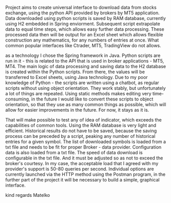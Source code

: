 Project aims to create universal interface to download data from stocks exchange, using the python API provided by brokers by MT5 application. Data downloaded using python scripts is saved by RAM database, currently using H2 embedded in Spring enviorment. Subsequent script extrapolate data to equal time steps, which allows easy further data processing. These processed data then will be output for an Excel sheet which allows flexible construction any mathematics, for any numbers of entries at once. What common popular interfaces like Ctrader, MT5, TradingView do not allows.

as a technology I chose the Spring framework in Java. Python scripts are run in it - this is related to the API that is used in broker applications - MT5, MT4. The main logic of data processing and saving data to the H2 database is created within the Python scripts. From there, the values ​​will be transferred to Excel sheets, using Java technology. Due to my poor knowledge of Python - the scripts are written using a chatbot, as regular scripts without using object orientation. They work stably, but unfortunately a lot of things are repeated. Using static methods makes editing very time-consuming, in the future I would like to convert these scripts to object orientation, so that they use as many common things as possible, which will allow for easier improvements in the future. For now, it stays as it is.

That will make possible to test any of idea of indicator, which exceeds the capabilities of common tools. Using the RAM database is very light and efficient. Historical results do not have to be saved, because the saving process can be preceded by a script, peaking any number of historical entries for a given symbol. The list of downloaded symbols is loaded from a txt file and needs to be fit for proper Broker - data provider. Configuration data is also loaded from a txt file. The speed of data download is configurable in the txt file. And it must be adjusted so as not to exceed the broker's courtesy. In my case, the acceptable load that I agreed with my provider's support is 50-80 queries per second. Individual options are currently launched via the HTTP method using the Postman program, in the further part of the project it will be necessary to build a simple, graphical interface.

kind regards Matelko